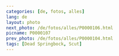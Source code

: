 ```yaml
---
categories: [de, fotos, alles]
lang: de
layout: photo
next_photo: /de/fotos/alles/P0000106.html
picname: P0000107
prev_photo: /de/fotos/alles/P0000104.html
tags: [Dead Springbock, Scut]
---
```

